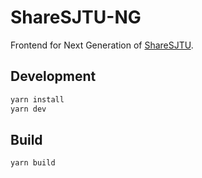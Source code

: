 # ShareSJTU-NG

Frontend for Next Generation of [ShareSJTU](https://share.dy.sjtu.cn/).

## Development

```bash
yarn install
yarn dev
```

## Build

```bash
yarn build
```
